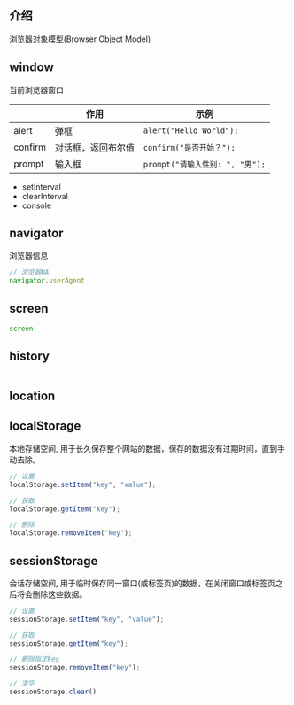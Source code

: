 ## 介绍

浏览器对象模型(Browser Object Model)

## window

当前浏览器窗口

|         | 作用               | 示例                            |
| ------- | ------------------ | ------------------------------- |
| alert   | 弹框               | `alert("Hello World");`         |
| confirm | 对话框，返回布尔值 | `confirm("是否开始？");`        |
| prompt  | 输入框             | `prompt("请输入性别: ", "男");` |

- setInterval
- clearInterval
- console

## navigator

浏览器信息

```javascript
// 浏览器UA
navigator.userAgent


```



## screen

```javascript
screen
```





## history

```javascript
```





## location



## localStorage

本地存储空间, 用于长久保存整个网站的数据，保存的数据没有过期时间，直到手动去除。

```javascript
// 设置
localStorage.setItem("key", "value");

// 获取
localStorage.getItem("key");

// 删除
localStorage.removeItem("key");
```





## sessionStorage

会话存储空间, 用于临时保存同一窗口(或标签页)的数据，在关闭窗口或标签页之后将会删除这些数据。

```javascript
// 设置
sessionStorage.setItem("key", "value");

// 获取
sessionStorage.getItem("key");

// 删除指定key
sessionStorage.removeItem("key");

// 清空
sessionStorage.clear()
```





